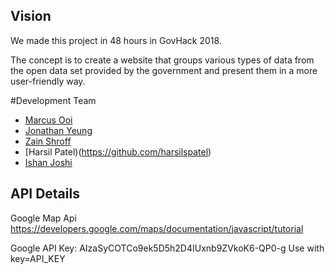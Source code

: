 ## Vision
We made this project in 48 hours in GovHack 2018.

The concept is to create a website that groups various types of data from the open data set provided by the government and present them in a more user-friendly way. 

#Development Team
- [Marcus Ooi](https://github.com/MarcusKJOoi)
- [Jonathan Yeung](https://github.com/YeungJonathan)
- [Zain Shroff](https://github.com/zain610)
- [Harsil Patel)(https://github.com/harsilspatel)
- [Ishan Joshi](https://github.com/ish-joshi)

## API Details
Google Map Api
https://developers.google.com/maps/documentation/javascript/tutorial

Google API Key: AIzaSyCOTCo9ek5D5h2D4IUxnb9ZVkoK6-QP0-g Use with key=API_KEY
